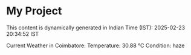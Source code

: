 # My Project

This content is dynamically generated in Indian Time (IST): 2025-02-23 20:34:52 IST


Current Weather in Coimbatore:
Temperature: 30.88 °C
Condition: haze
